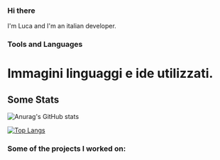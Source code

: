 ### Hi there
I'm Luca and I'm an italian developer.

### Tools and Languages

# Immagini linguaggi e ide utilizzati.

## Some Stats

<!-- Aggiungere stats github -->

<!-- ![Anurag's GitHub stats](https://github-readme-stats.vercel.app/api?username=LucaR01&count_private=true) -->
![Anurag's GitHub stats](https://github-readme-stats.vercel.app/api?username=LucaR01&show_icons=true&count_private=true&theme=darcula)



<!-- Aggiungere stats languages -->
[![Top Langs](https://github-readme-stats.vercel.app/api/top-langs/?username=LucaR01&layout=compact)](https://github.com/anuraghazra/github-readme-stats)



### Some of the projects I worked on:
